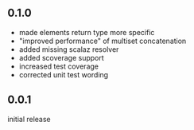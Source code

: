 ## 0.1.0

* made elements return type more specific
* "improved performance" of multiset concatenation
* added missing scalaz resolver
* added scoverage support
* increased test coverage
* corrected unit test wording

## 0.0.1
initial release
